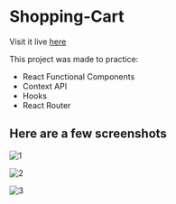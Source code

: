 # Shopping-Cart

Visit it live [here](https://shopping-cart-nine-rho.vercel.app/)

This project was made to practice:

- React Functional Components
- Context API
- Hooks
- React Router

## Here are a few screenshots

![1](https://user-images.githubusercontent.com/92802904/188269078-fa58ce63-ad52-44fa-a0cc-6648d2c1283a.png)

![2](https://user-images.githubusercontent.com/92802904/188269084-b1ff3d58-803a-4f10-ac11-146526455e08.png)

![3](https://user-images.githubusercontent.com/92802904/188269087-dbd76b00-3ef0-4129-88b7-f4c604a021d2.png)

